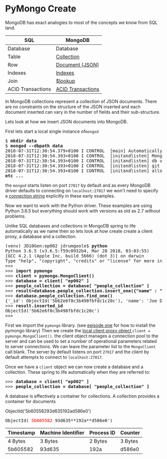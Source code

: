 # PyMongo Create

MongoDB has exact analogies to most of the concepts we know from SQL land.

|  SQL           | MongoDB        |
|--------------- |----------------|
| Database       | Database       |
| Table          | [Collection](https://docs.mongodb.com/manual/core/databases-and-collections/#collections)     |
| Row            | [Document (JSON)](https://docs.mongodb.com/manual/core/document/)|
| Indexes        | [Indexes](https://docs.mongodb.com/manual/indexes/)   |
| Join           | [$lookup](https://docs.mongodb.com/manual/reference/operator/aggregation/lookup/)|
| ACID Transactions | [ACID Transactions](https://docs.mongodb.com/manual/core/write-operations-atomicity/#multi-document-transactions)|

In MongoDB collections represent a collection of JSON documents. There are no constraints on 
the structure of the JSON inserted and each document inserted can vary in the number of fields
and their sub-structure. 

Lets look at how we insert JSON documents into MongoDB. 

First lets start a local single instance of`mongod`
<pre>
$ <b>mkdir data</b>
$ <b>mongod --dbpath data</b>
2018-07-31T12:30:54.379+0100 I CONTROL  [main] Automatically disabling TLS 1.0, to force-enable TLS 1.0 specify --sslDisabledProtocols 'none'
2018-07-31T12:30:54.393+0100 I CONTROL  [initandlisten] MongoDB starting : pid=6421 port=27017 dbpath=data 64-bit host=Joes-MacBook-Air.local
2018-07-31T12:30:54.393+0100 I CONTROL  [initandlisten] db version v4.0.0-rc7
2018-07-31T12:30:54.393+0100 I CONTROL  [initandlisten] git version: 7230641bb09b1ceb04c3135cf83a5044c4838906
2018-07-31T12:30:54.393+0100 I CONTROL  [initandlisten] allocator: system
<b>etc ...</b>
</pre>

the `mongod` starts listen on port `27017` by default and as every MongoDB driver
defaults to connecting on `localhost:27017` we won't need to specify a [connection string](https://docs.mongodb.com/manual/reference/connection-string/)
explicitly in these early examples. 

Now we want to work with the Python driver. These examples are using Python 3.6.5 but everything
should work with versions as old as 2.7 without problems. 

Unlike SQL databases and collections in MongoDB spring to life automatically as we name then so lets
look at how create create a client proxy, a database and a collection.

<pre>
(venv) JD10Gen:ep002 jdrumgoole$ <b>python</b>
Python 3.6.5 (v3.6.5:f59c0932b4, Mar 28 2018, 03:03:55)
[GCC 4.2.1 (Apple Inc. build 5666) (dot 3)] on darwin
Type "help", "copyright", "credits" or "license" for more information.
>>>
>>> <b>import pymongo</b>                                                           
>>> <b>client = pymongo.MongoClient()</b>                                         
>>> <b>database = client[ "ep002" ]</b>
>>> <b>people_collection = database[ "people_collection" ]</b>
>>> <b>result=database.people_collection.insert_one({"name" : "Joe Drumgoole"})</b>
>>> <b>database.people_collection.find_one()</b>
{'_id': ObjectId('5b62e6f8c3b498fbfdc1c20c'), 'name': 'Joe Drumgoole'}
>>> <b>result.inserted_id</b>
ObjectId('5b62e6f8c3b498fbfdc1c20c')
>>>
</pre>

First we import the `pymongo` library. (see [episode one](https://github.com/jdrumgoole/PyMongo-Monday/blob/master/ep001-SettingUpYourPyMongoEnvironment.md) for how to install the pymongo library)
Then we create the [local client proxy object](http://api.mongodb.com/python/current/api/pymongo/mongo_client.html),`client = pymongo.MongoClient()`. the client object manages a
connection pool to the server and can be used to set a number of operational parameters related to server connections.
We can leave the parameter list to the `MongoClient` call blank. The server by default listens on port `27017` and the
client by default attempts to connect to `localhost:27017`. 

Once we have a `client` object we can now create a database and a collection. These spring to life automatically when
they are referred to:
<pre>
>>> <b>database = client[ "ep002" ]</b>
>>> <b>people_collection = database[ "people_collection" ]</b>
</pre>

A database is effectively a container for collections. A collection provides a container for documents
 

ObjectId('5b60558293d635192ad586e0')

<pre>ObjectId( <font color="red">5b605582</font> 93d635**192a**d586e0')</pre>

| Timestamp   | Machine Identifier        | Process ID | Counter |
|-------------|---------------------------|------------|---------|
| 4 Bytes     | 3 Bytes                   | 2 Bytes    | 3 Bytes |
| 5b605582    | 93d635                    | 192a       | d586e0  |
